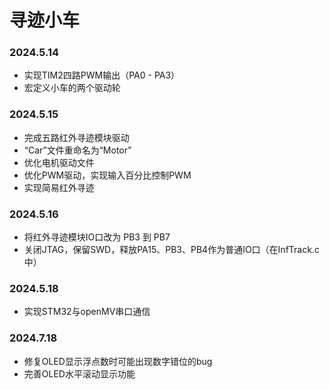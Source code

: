 # 寻迹小车
### 2024.5.14
- 实现TIM2四路PWM输出（PA0 - PA3）
- 宏定义小车的两个驱动轮

### 2024.5.15
- 完成五路红外寻迹模块驱动
- “Car”文件重命名为“Motor”
- 优化电机驱动文件
- 优化PWM驱动，实现输入百分比控制PWM
- 实现简易红外寻迹

### 2024.5.16
- 将红外寻迹模块IO口改为 PB3 到 PB7
- 关闭JTAG，保留SWD，释放PA15、PB3、PB4作为普通IO口（在InfTrack.c中）

### 2024.5.18
- 实现STM32与openMV串口通信

### 2024.7.18
- 修复OLED显示浮点数时可能出现数字错位的bug
- 完善OLED水平滚动显示功能
